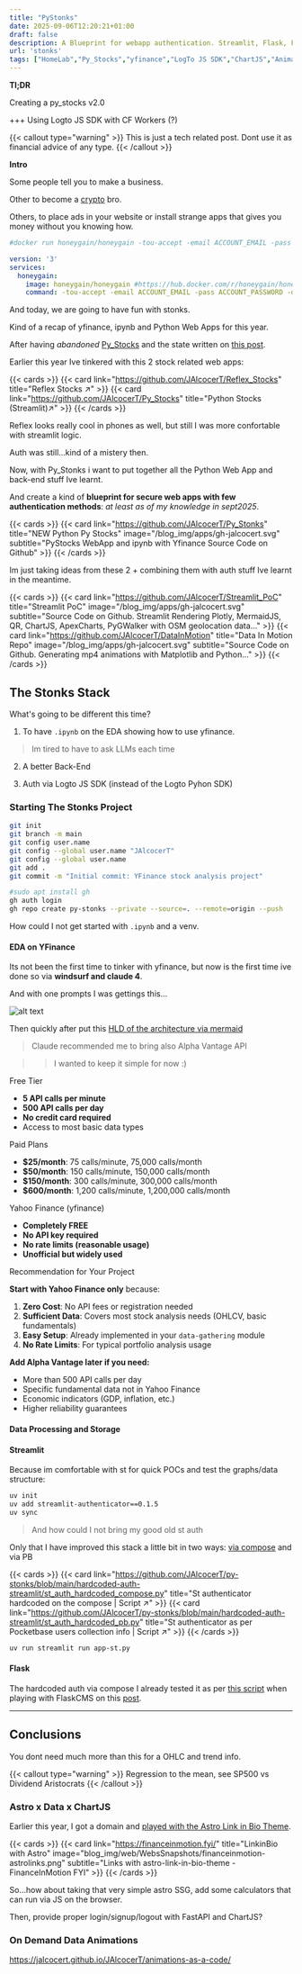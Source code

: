 ```yaml
---
title: "PyStonks"
date: 2025-09-06T12:20:21+01:00
draft: false
description: A Blueprint for webapp authentication. Streamlit, Flask, FastAPI, PB.
url: 'stonks'
tags: ["HomeLab","Py_Stocks","yfinance","LogTo JS SDK","ChartJS","Animations"]
---
```



**Tl;DR**

Creating a py_stocks v2.0

+++ Using Logto JS SDK with CF Workers (?)

{{< callout type="warning" >}}
This is just a tech related post. Dont use it as financial advice of any type.
{{< /callout >}}

**Intro**

Some people tell you to make a business.

Other to become a [crypto](https://jalcocert.github.io/JAlcocerT/understading-crypto-with-ai/) bro.

Others, to place ads in your website or install strange apps that gives you money without you knowing how.

```yml
#docker run honeygain/honeygain -tou-accept -email ACCOUNT_EMAIL -pass ACCOUNT_PASSWORD -device DEVICE_NAME

version: '3'
services:
  honeygain:
    image: honeygain/honeygain #https://hub.docker.com/r/honeygain/honeygain
    command: -tou-accept -email ACCOUNT_EMAIL -pass ACCOUNT_PASSWORD -device DEVICE_NAME
```

And today, we are going to have fun with stonks.

Kind of a recap of yfinance, ipynb and Python Web Apps for this year.

After having *abandoned* [Py_Stocks](https://github.com/JAlcocerT/Py_Stocks) and the state written on [this post](https://jalcocert.github.io/JAlcocerT/python-stocks-webapp/).

Earlier this year Ive tinkered with this 2 stock related web apps:

{{< cards >}}
  {{< card link="https://github.com/JAlcocerT/Reflex_Stocks" title="Reflex Stocks ↗"  >}}
  {{< card link="https://github.com/JAlcocerT/Py_Stocks" title="Python Stocks (Streamlit)↗"  >}}
{{< /cards >}}

Reflex looks really cool in phones as well, but still I was more confortable with streamlit logic.

Auth was still...kind of a mistery then.

Now, with Py_Stonks i want to put together all the Python Web App and back-end stuff Ive learnt.

And create a kind of **blueprint for secure web apps with few authentication methods**: *at least as of my knowledge in sept2025*.

{{< cards >}}
  {{< card link="https://github.com/JAlcocerT/Py_Stonks" title="NEW Python Py Stocks" image="/blog_img/apps/gh-jalcocert.svg" subtitle="PyStocks WebApp and ipynb with Yfinance Source Code on Github" >}}
{{< /cards >}}

Im just taking ideas from these 2 + combining them with auth stuff Ive learnt in the meantime.

{{< cards >}}
  {{< card link="https://github.com/JAlcocerT/Streamlit_PoC" title="Streamlit PoC" image="/blog_img/apps/gh-jalcocert.svg" subtitle="Source Code on Github. Streamlit Rendering Plotly, MermaidJS, QR, ChartJS, ApexCharts, PyGWalker with OSM geolocation data..." >}}
  {{< card link="https://github.com/JAlcocerT/DataInMotion" title="Data In Motion Repo" image="/blog_img/apps/gh-jalcocert.svg" subtitle="Source Code on Github. Generating mp4 animations with Matplotlib and Python..." >}}
{{< /cards >}}


## The Stonks Stack

What's going to be different this time?

1. To have `.ipynb` on the EDA showing how to use yfinance.

> Im tired to have to ask LLMs each time

2. A better Back-End

3. Auth via Logto JS SDK (instead of the Logto Pyhon SDK)

### Starting The Stonks Project

```sh
git init
git branch -m main
git config user.name
git config --global user.name "JAlcocerT"
git config --global user.name
git add .
git commit -m "Initial commit: YFinance stock analysis project"

#sudo apt install gh
gh auth login
gh repo create py-stonks --private --source=. --remote=origin --push
```

How could I not get started with `.ipynb` and a venv.

#### EDA on YFinance

Its not been the first time to tinker with yfinance, but now is the first time ive done so via **windsurf and claude 4**.

And with one prompts I was gettings this...

![alt text](/blog_img/entrepre/public-build/pystonks/eda-stonks.png)

Then quickly after put this [HLD of the architecture via mermaid](https://mermaid.live/edit#pako:eNqNVFtvmzAY_SvIz22VNHceJjkE0m5pywqK2jl7cMEFVGJHxkjtqv73fcbpaiedNiQu3znnu9gceEWZyBnyUSHprvTS-YZ7cDTtgwE2aEEV9RLRyow1G2RofdxH5J6WQnhRxSnPmIfjy58fNF4TXO9K6q0pV7Q4pMO7lITPiklOa001e47x3Dx8PseSqpLJihfeir4wac-zWJIDyZXI25pZTQMcXIQkoFnJvCvKYSppsWu8MhXWtK5yqoT8v5liKWBrms-Hismh5niqVYivjSyoGeXOUGkYXJCUZSWvMtipS57DHUZrLE18c5uSWEj1KOpKeBi29EVVmS1Jb_F1YnqkkvLmUcgtc4rg5ZLgopCssMv_Y-kJSPW7PV73vtleYK82WRM4wTU1s_t_TW6uib4cMeFdEK7ALBmrj7jk-4rA6elmD7SxGyUXYZgmZClEUTMvKRlTzqbNYcuyJ6bmH2l_Xy3e7Wq98ZXgx4uNVjj5RqKaNk8eCO0ZUpIoyei2rtQBFWEgI9ooML9FWSPYo9xH3unpF_C4CfHaCeFjcmJzXSw7sDO9g4DRTdxRJjM2CFBOvM-LTSVtVAfR7nQAbUVXoY3nIGA0u3ZX1PTc63RRB9BFXYUu6iBQ1In3HY0I7ObE2mUO0DnMQcBTbtyZyYHiubOMxLySzgsG6szcJafvrwnaGBV-x7R5D_JMLycznv9JQyfwq65y5CvZshMEX_GW6hC9aukGwc9vyzbIh8ecyift0zfI2VH-Q4jte5oUbVEi_5HWDUTtDn53bFFRsPuHBKzIZCBarpDfH466Gsh_Rc_IHwzPBpNBbzYejse98VCTL8gf9s7GvVl_0JuOZoPJ6O0E_epa9s6ms_50NJ3AOZr0z8-Hb78B0YvJQw)

> Claude recommended me to bring also Alpha Vantage API 

> > I wanted to keep it simple for now :)

Free Tier
- **5 API calls per minute**
- **500 API calls per day**
- **No credit card required**
- Access to most basic data types

Paid Plans
- **$25/month**: 75 calls/minute, 75,000 calls/month
- **$50/month**: 150 calls/minute, 150,000 calls/month
- **$150/month**: 300 calls/minute, 300,000 calls/month
- **$600/month**: 1,200 calls/minute, 1,200,000 calls/month

Yahoo Finance (yfinance)
- **Completely FREE**
- **No API key required**
- **No rate limits (reasonable usage)**
- **Unofficial but widely used**

Recommendation for Your Project

**Start with Yahoo Finance only** because:

1. **Zero Cost**: No API fees or registration needed
2. **Sufficient Data**: Covers most stock analysis needs (OHLCV, basic fundamentals)
3. **Easy Setup**: Already implemented in your `data-gathering` module
4. **No Rate Limits**: For typical portfolio analysis usage

**Add Alpha Vantage later if you need:**
- More than 500 API calls per day
- Specific fundamental data not in Yahoo Finance
- Economic indicators (GDP, inflation, etc.)
- Higher reliability guarantees


#### Data Processing and Storage

#### Streamlit

Because im comfortable with st for quick POCs and test the graphs/data structure:

```sh
uv init
uv add streamlit-authenticator==0.1.5
uv sync
```



> And how could I not bring my good old st auth

Only that I have improved this stack a little bit in two ways: [via compose](https://github.com/JAlcocerT/py-stonks/blob/main/docker-compose.st.yml) and via PB

{{< cards >}}
  {{< card link="https://github.com/JAlcocerT/py-stonks/blob/main/hardcoded-auth-streamlit/st_auth_hardcoded_compose.py" title="St authenticator hardcoded on the compose | Script  ↗"  >}}
  {{< card link="https://github.com/JAlcocerT/py-stonks/blob/main/hardcoded-auth-streamlit/st_auth_hardcoded_pb.py" title="St authenticator as per Pocketbase users collection info | Script ↗"  >}}
{{< /cards >}}

```sh
uv run streamlit run app-st.py 
```

#### Flask 

The hardcoded auth via compose I already tested it as per [this script](https://github.com/JAlcocerT/real-estate-moi/blob/main/moirealestate-flaskcms/docker-compose-portainer.yml) when playing with FlaskCMS on this [post](https://jalcocert.github.io/JAlcocerT/making-flask-cms-for-ssg/#flaskcms-x-quick-auth).



---

## Conclusions

You dont need much more than this for a OHLC and trend info.

{{< callout type="warning" >}}
Regression to the mean, see SP500 vs Dividend Aristocrats
{{< /callout >}}


### Astro x Data x ChartJS

Earlier this year, I got a domain and [played with the Astro Link in Bio Theme](https://jalcocert.github.io/JAlcocerT/cool-link-in-bios/).

{{< cards >}}
  {{< card link="https://financeinmotion.fyi/" title="LinkinBio with Astro" image="blog_img/web/WebsSnapshots/financeinmotion-astrolinks.png" subtitle="Links with astro-link-in-bio-theme - FinanceInMotion FYI" >}} 
{{< /cards >}}

So...how about taking that very simple astro SSG, add some calculators that can run via JS on the browser.

Then, provide proper login/signup/logout with FastAPI and ChartJS?

### On Demand Data Animations

https://jalcocert.github.io/JAlcocerT/animations-as-a-code/